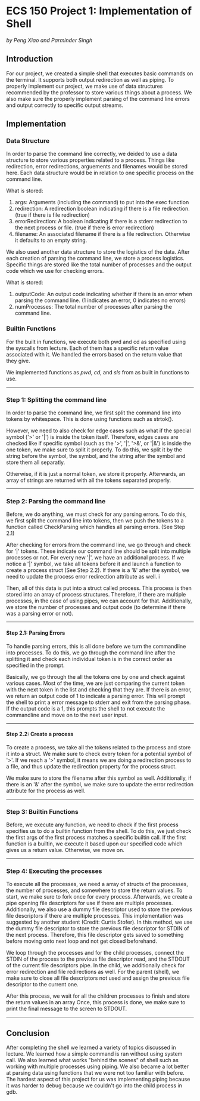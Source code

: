# ECS 150 Project 1: Implementation of Shell #
*by Peng Xiao and Parminder Singh*
## **Introduction** ##
For our project, we created a simple shell that executes basic commands on the terminal. It supports both output redirection as well as piping. To properly implement our project, we make use of data structures recommended by the professor to store various things about a process. We also make sure the properly implement parsing of the command line errors and output correctly to specific output streams. 
## **Implementation** ##

### **Data Structure** ###
In order to parse the command line correctly, we deided to use a data structure to store various properties related to a process. 
Things like redirection, error redirections, arguements and filenames would be stored here. 
Each data structure would be in relation to one specific process on the command line. 

What is stored: 
    
1. args: Arguments (including the command) to put into the exec function 
2. redirection: A redirection boolean indicating if there is a file redirection. (true if there is file redirection)
3. errorRedirection: A boolean indicating if there is a stderr redirection to the next process or file. (true if there is error redirection)
4. filename: An associated filename if there is a file redirection. Otherwise it defaults to an empty string. 

We also used another data structure to store the logistics of the data.
After each creation of parsing the command line, we store a process logistics.  
Specific things are stored like the total number of processes and the output code which we use for checking errors. 

What is stored: 
    
1. outputCode: An output code indicating whether if there is an error when parsing the command line. (1 indicates an error, 0 indicates no errors)
2. numProcesses: The total number of processes after parsing the command line. 

### **Builtin Functions** ###
For the built in functions, we execute both pwd and cd as specified using the syscalls from lecture. 
Each of them has a specific return value associated with it. We handled the errors based on the return value that they give. 

We implemented functions as *pwd*, *cd*, and *sls* from as built in functions to use.  

---------------------------

### **Step 1: Splitting the command line** ###
In order to parse the command line, we first split the command line into tokens by whitespace.
This is done using functions such as strtok(). 

However, we need to also check for edge cases such as what if the special symbol ('>' or '|') is inside the token itself. 
Therefore, edges cases are checked like if specific symbol (such as the '>', '|', '>&', or '|&') is inside the one token, we make sure to split it properly. 
To do this, we split it by the string before the symbol, the symbol, and the string after the symbol and store them all separatly. 

Otherwise, if it is just a normal token, we store it properly. 
Afterwards, an array of strings are returned with all the tokens separated properly.  

---------------------------

### **Step 2: Parsing the command line** ###
Before, we do anything, we must check for any parsing errors. 
To do this, we first split the command line into tokens, then we push the tokens to a function called CheckParsing which handles all parsing errors. (See Step 2.1) 

After checking for errors from the command line, we go through and check for '|' tokens.
These indicate our command line should be split into multiple processes or not. 
For every new '|', we have an additional process. 
If we notice a '|' symbol, we take all tokens before it and launch a function to create a process struct (See Step 2.2). If there is a '&' after the symbol, we need to update the process error redirection attribute as well. i

Then, all of this data is put into a struct called process. 
This process is then stored into an array of process structures. 
Therefore, if there are multiple processes, in the case of using pipes, we can account for that. 
Additionally, we store the number of processes and output code (to determine if there was a parsing error or not). 

---------------------------

#### **Step 2.1: Parsing Errors** ####
To handle parsing errors, this is all done before we turn the commandline into processes.
To do this, we go through the command line after the splitting it and check each individual token is in the correct order as specified in the prompt.

Basically, we go through the all the tokens one by one and check against various cases. Most of the time, we are just comparing the current token with the next token in the list and checking that they are. 
If there is an error, we return an output code of 1 to indicate a parsing error. 
This will prompt the shell to print a error message to stderr and exit from the parsing phase.
If the output code is a 1, this prompts the shell to not execute the commandline and move on to the next user input.  

---------------------------

#### **Step 2.2: Create a process** ####
To create a process, we take all the tokens related to the process and store it into a struct. 
We make sure to check every token for a potential symbol of '>'. 
If we reach a '>' symbol, it means we are doing a redirection process to a file, and thus update the redirection property for the process struct. 

We make sure to store the filename after this symbol as well. 
Additionally, if there is an '&' after the symbol, we make sure to update the error redirection attribute for the process as well. 

---------------------------

### **Step 3: Builtin Functions** ###
Before, we execute any function, we need to check if the first process specifies us to do a builtin function from the shell. 
To do this, we just check the first args of the first process matches a specific builtin call. 
If the first function is a builtin, we execute it based upon our specified code which gives us a return value. 
Otherwise, we move on. 

---------------------------

### **Step 4: Executing the processes** ###
To execute all the processes, we need a array of structs of the processes, the number of processes, and somewhere to store the return values. 
To start, we make sure to fork once for every process. 
Afterwards, we create a pipe opening file descriptors for use if there are multiple processes. 
Additionally, we also use a dummy file descriptor used to store the previous file descriptors if there are multiple processes. 
This implementation was suggested by another student (Credit: Curtis Stofer). 
In this method, we use the dummy file descriptor to store the previous file descriptor for STDIN of the next process. 
Therefore, this file descriptor gets saved to something before moving onto next loop and not get closed beforehand. 

We loop through the processes and for the child processes, connect the STDIN of the process to the previous file descriptor read, and the STDOUT of the current file descriptors pipe.
In the child, we additionally check for error redirection and file redirections as well. 
For the parent (shell), we make sure to close all file descriptors not used and assign the previous file descriptor to the current one. 

After this process, we wait for all the children processes to finish and store the return values in an array 
Once, this process is done, we make sure to print the final message to the screen to STDOUT. 

---------------------------

## **Conclusion** ##
After completing the shell we learned a variety of topics discussed in lecture. We learned how a simple command is ran without using system call. We also learned what works "behind the scenes" of shell such as working with multiple processes using piping. We also became a lot better at parsing data using functions that we were not too familiar with before. The hardest aspect of this project for us was implementing piping because it was harder to debug because we couldn't go into the child process in gdb.

